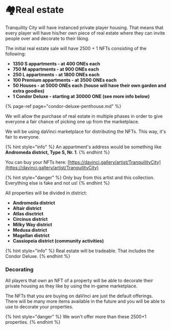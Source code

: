 # 🏘️Real estate

Tranquility City will have instanced private player housing. That means that every player will have his/her own piece of real estate where they can invite people over and decorate to their liking.

The initial real estate sale will have 2500 + 1 NFTs consisting of the following:

* **1350 S appartments - at 400 ONEs each**
* **750 M appartments - at 900 ONEs each**
* **250 L appartments - at 1800 ONEs each**
* **100 Premium appartments - at 3500 ONEs each**
* **50 Houses - at 5000 ONEs each \(house will have their own garden and extra goodies\)**
* **1 Condor Deluxe - starting at 30000 ONE \(see more info below\)**

{% page-ref page="condor-deluxe-penthouse.md" %}

We will allow the purchase of real estate in multiple phases in order to give everyone a fair chance of picking one up from the marketplace.

We will be using daVinci marketplace for distributing the NFTs. This way, it's fair to everyone.

{% hint style="info" %}
An appartment's address would be something like **Andromeda district, Type S, Nr. 1**.
{% endhint %}

You can buy your NFTs here: [https://davinci.gallery/artist/TranquilityCity](https://davinci.gallery/artist/TranquilityCity)

{% hint style="danger" %}
Only buy from this artist and this collection. Everything else is fake and not us!
{% endhint %}

All properties will be divided in district:

* **Andromeda district**
* **Altair district**
* **Atlas disctrict**
* **Circinus district**
* **Milky Way district**
* **Medusa district**
* **Magellan district**
* **Cassiopeia district \(community activities\)**

{% hint style="info" %}
Real estate will be tradeable. That includes the Condor Deluxe.
{% endhint %}

### Decorating

All players that own an NFT of a property will be able to decorate their private housing as they like by using the in-game marketplace.

The NFTs that you are buying on daVinci are just the default offerings. There will be many more items available in the future and you will be able to use to decorate your properties.

{% hint style="danger" %}
We won't offer more than these 2500+1 properties.
{% endhint %}





